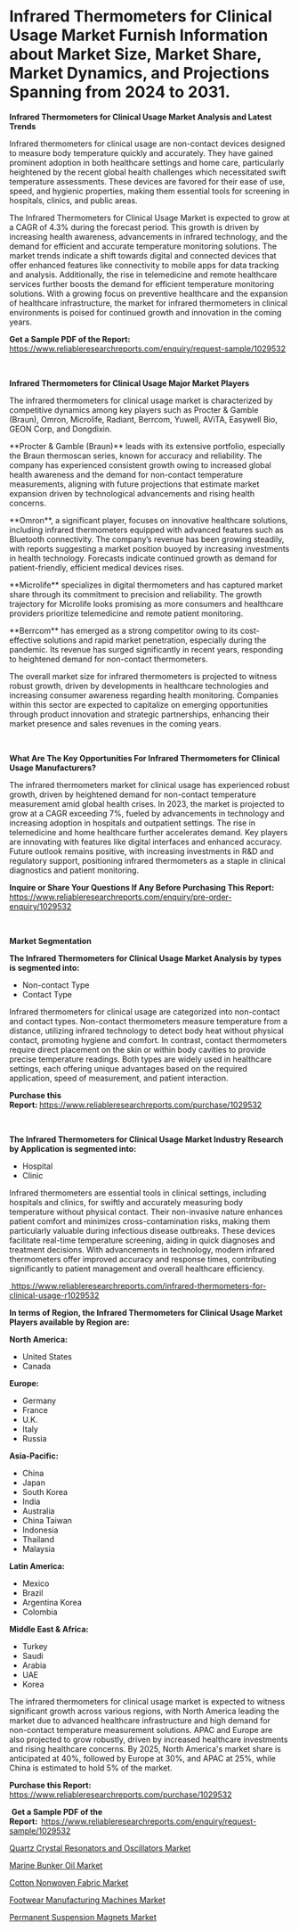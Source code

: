 <p><h1>Infrared Thermometers for Clinical Usage Market Furnish Information about Market Size, Market Share, Market Dynamics, and Projections Spanning from 2024 to 2031.</h1></p><p><strong>Infrared Thermometers for Clinical Usage Market Analysis and Latest Trends</strong></p>
<p><p>Infrared thermometers for clinical usage are non-contact devices designed to measure body temperature quickly and accurately. They have gained prominent adoption in both healthcare settings and home care, particularly heightened by the recent global health challenges which necessitated swift temperature assessments. These devices are favored for their ease of use, speed, and hygienic properties, making them essential tools for screening in hospitals, clinics, and public areas.</p><p>The Infrared Thermometers for Clinical Usage Market is expected to grow at a CAGR of 4.3% during the forecast period. This growth is driven by increasing health awareness, advancements in infrared technology, and the demand for efficient and accurate temperature monitoring solutions. The market trends indicate a shift towards digital and connected devices that offer enhanced features like connectivity to mobile apps for data tracking and analysis. Additionally, the rise in telemedicine and remote healthcare services further boosts the demand for efficient temperature monitoring solutions. With a growing focus on preventive healthcare and the expansion of healthcare infrastructure, the market for infrared thermometers in clinical environments is poised for continued growth and innovation in the coming years.</p></p>
<p><strong>Get a Sample PDF of the Report:&nbsp;</strong> <a href="https://www.reliableresearchreports.com/enquiry/request-sample/1029532">https://www.reliableresearchreports.com/enquiry/request-sample/1029532</a></p>
<p>&nbsp;</p>
<p><strong>Infrared Thermometers for Clinical Usage Major Market Players</strong></p>
<p><p>The infrared thermometers for clinical usage market is characterized by competitive dynamics among key players such as Procter & Gamble (Braun), Omron, Microlife, Radiant, Berrcom, Yuwell, AViTA, Easywell Bio, GEON Corp, and Dongdixin. </p><p>**Procter & Gamble (Braun)** leads with its extensive portfolio, especially the Braun thermoscan series, known for accuracy and reliability. The company has experienced consistent growth owing to increased global health awareness and the demand for non-contact temperature measurements, aligning with future projections that estimate market expansion driven by technological advancements and rising health concerns.</p><p>**Omron**, a significant player, focuses on innovative healthcare solutions, including infrared thermometers equipped with advanced features such as Bluetooth connectivity. The company’s revenue has been growing steadily, with reports suggesting a market position buoyed by increasing investments in health technology. Forecasts indicate continued growth as demand for patient-friendly, efficient medical devices rises.</p><p>**Microlife** specializes in digital thermometers and has captured market share through its commitment to precision and reliability. The growth trajectory for Microlife looks promising as more consumers and healthcare providers prioritize telemedicine and remote patient monitoring.</p><p>**Berrcom** has emerged as a strong competitor owing to its cost-effective solutions and rapid market penetration, especially during the pandemic. Its revenue has surged significantly in recent years, responding to heightened demand for non-contact thermometers.</p><p>The overall market size for infrared thermometers is projected to witness robust growth, driven by developments in healthcare technologies and increasing consumer awareness regarding health monitoring. Companies within this sector are expected to capitalize on emerging opportunities through product innovation and strategic partnerships, enhancing their market presence and sales revenues in the coming years.</p></p>
<p>&nbsp;</p>
<p><strong>What Are The Key Opportunities For Infrared Thermometers for Clinical Usage Manufacturers?</strong></p>
<p><p>The infrared thermometers market for clinical usage has experienced robust growth, driven by heightened demand for non-contact temperature measurement amid global health crises. In 2023, the market is projected to grow at a CAGR exceeding 7%, fueled by advancements in technology and increasing adoption in hospitals and outpatient settings. The rise in telemedicine and home healthcare further accelerates demand. Key players are innovating with features like digital interfaces and enhanced accuracy. Future outlook remains positive, with increasing investments in R&D and regulatory support, positioning infrared thermometers as a staple in clinical diagnostics and patient monitoring.</p></p>
<p><strong>Inquire or Share Your Questions If Any Before Purchasing This Report:</strong> <a href="https://www.reliableresearchreports.com/enquiry/pre-order-enquiry/1029532">https://www.reliableresearchreports.com/enquiry/pre-order-enquiry/1029532</a></p>
<p>&nbsp;</p>
<p><strong>Market Segmentation</strong></p>
<p><strong>The Infrared Thermometers for Clinical Usage Market Analysis by types is segmented into:</strong></p>
<p><ul><li>Non-contact Type</li><li>Contact Type</li></ul></p>
<p><p>Infrared thermometers for clinical usage are categorized into non-contact and contact types. Non-contact thermometers measure temperature from a distance, utilizing infrared technology to detect body heat without physical contact, promoting hygiene and comfort. In contrast, contact thermometers require direct placement on the skin or within body cavities to provide precise temperature readings. Both types are widely used in healthcare settings, each offering unique advantages based on the required application, speed of measurement, and patient interaction.</p></p>
<p><strong>Purchase this Report:&nbsp;</strong><a href="https://www.reliableresearchreports.com/purchase/1029532">https://www.reliableresearchreports.com/purchase/1029532</a></p>
<p>&nbsp;</p>
<p><strong>The Infrared Thermometers for Clinical Usage Market Industry Research by Application is segmented into:</strong></p>
<p><ul><li>Hospital</li><li>Clinic</li></ul></p>
<p><p>Infrared thermometers are essential tools in clinical settings, including hospitals and clinics, for swiftly and accurately measuring body temperature without physical contact. Their non-invasive nature enhances patient comfort and minimizes cross-contamination risks, making them particularly valuable during infectious disease outbreaks. These devices facilitate real-time temperature screening, aiding in quick diagnoses and treatment decisions. With advancements in technology, modern infrared thermometers offer improved accuracy and response times, contributing significantly to patient management and overall healthcare efficiency.</p></p>
<p><a href="https://www.reliableresearchreports.com/infrared-thermometers-for-clinical-usage-r1029532">&nbsp;https://www.reliableresearchreports.com/infrared-thermometers-for-clinical-usage-r1029532</a></p>
<p><strong>In terms of Region, the Infrared Thermometers for Clinical Usage Market Players available by Region are:</strong></p>
<p>
    <p> <strong> North America: </strong>
        <ul>
            <li>United States</li>
            <li>Canada</li>
        </ul>
        </p> 
    <p> <strong> Europe: </strong>
        <ul>
            <li>Germany</li>
            <li>France</li>
            <li>U.K.</li>
            <li>Italy</li>
            <li>Russia</li>
        </ul>
        </p> 
    <p> <strong> Asia-Pacific: </strong>
        <ul>
            <li>China</li>
            <li>Japan</li>
            <li>South Korea</li>
            <li>India</li>
            <li>Australia</li>
            <li>China Taiwan</li>
            <li>Indonesia</li>
            <li>Thailand</li>
            <li>Malaysia</li>
        </ul>
        </p> 
    <p> <strong> Latin America: </strong>
        <ul>
            <li>Mexico</li>
            <li>Brazil</li>
            <li>Argentina Korea</li>
            <li>Colombia</li>
        </ul>
        </p> 
    <p> <strong> Middle East & Africa: </strong>
        <ul>
            <li>Turkey</li>
            <li>Saudi</li>
            <li>Arabia</li>
            <li>UAE</li>
            <li>Korea</li>
        </ul>
    </p>
    </p>
<p><p>The infrared thermometers for clinical usage market is expected to witness significant growth across various regions, with North America leading the market due to advanced healthcare infrastructure and high demand for non-contact temperature measurement solutions. APAC and Europe are also projected to grow robustly, driven by increased healthcare investments and rising healthcare concerns. By 2025, North America's market share is anticipated at 40%, followed by Europe at 30%, and APAC at 25%, while China is estimated to hold 5% of the market.</p></p>
<p><strong>Purchase this Report: </strong><a href="https://www.reliableresearchreports.com/purchase/1029532">https://www.reliableresearchreports.com/purchase/1029532</a></p>
<p>&nbsp;<strong>Get a Sample PDF of the Report:&nbsp;&nbsp;</strong><a href="https://www.reliableresearchreports.com/enquiry/request-sample/1029532">https://www.reliableresearchreports.com/enquiry/request-sample/1029532</a></p>
<p><strong></strong></p>
<p><p><a href="https://github.com/HeatherFernandez476/Market-Research-Report-List-1/blob/main/quartz-crystal-resonators-and-oscillators-market.md">Quartz Crystal Resonators and Oscillators Market</a></p><p><a href="https://github.com/kathiestrine5ty/Market-Research-Report-List-1/blob/main/marine-bunker-oil-market.md">Marine Bunker Oil Market</a></p><p><a href="https://issuu.com/reportprime-2/docs/cotton-nonwoven-fabric-market-size-_2cf94a04c971f6">Cotton Nonwoven Fabric Market</a></p><p><a href="https://medium.com/@barbarakbess8920/the-global-footwear-manufacturing-machines-market-is-a-dynamic-and-growing-industry-fa2e44ebf8c7">Footwear Manufacturing Machines Market</a></p><p><a href="https://issuu.com/reportprime-2/docs/permanent-suspension-magnets-market_1ba12cc4c460ac">Permanent Suspension Magnets Market</a></p></p>